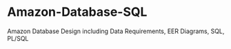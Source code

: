 # Amazon-Database-SQL
Amazon Database Design including Data Requirements, EER Diagrams, SQL, PL/SQL
